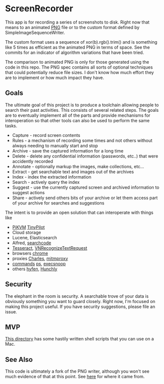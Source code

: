 # ScreenRecorder

This app is for recording a series of screenshots to disk.
Right now that means to an animated [PNG](https://www.w3.org/TR/PNG/) file or to the custom format defined
by SimpleImageSequenceWriter. 

The custom format uses a sequence of xor(b).rgb().trim() and is something like 5 times as efficient as the 
animated PNG in terms of space. See the commits for an indicator of algorithm variations that have been tried.

The comparison to animated PNG is only for those generated using the code in this repo.
The PNG spec contains all sorts of optional techniques that could potentially reduce file sizes.
I don't know how much effort they are to implement or how much impact they have.

## Goals

The ultimate goal of this project is to produce a toolchain allowing people to search their past activities.
This consists of several related steps. The goals are to eventually implement all of the parts and provide
mechanisms for interoperation so that other tools can also be used to perform the same tasks.

- Capture - record screen contents
- Rules - a mechanism of recording some times and not others without always needing to manually start and stop 
- Archive - save the captured information for a long time
- Delete - delete any confidential information (passwords, etc..) that were accidently recorded
- Annotate - optionally markup the images, make collections, etc...
- Extract - get searchable text and images out of the archives
- Index - index the extracted information
- Search - actively query the index
- Suggest - use the currently captured screen and archived information to suggest actions
- Share - actively send others bits of your archive or let them access part of your archive for searches and suggestions

The intent is to provide an open solution that can interoperate with things like 
- [PiKVM](https://pikvm.org/) [TinyPilot](https://tinypilotkvm.com/)
- Cloud storage
- Lucene, Elasticsearch
- Alfred, [searchcode](https://github.com/boyter/searchcode-server)
- [Tesseract](https://github.com/tesseract-ocr/tesseract/blob/master/doc/tesseract.1.asc), [VNRecognizeTextRequest](https://developer.apple.com/documentation/vision/recognizing_text_in_images)
- browsers [chrome](https://developer.chrome.com/docs/extensions/reference/pageCapture/)
- proxies [Charles](https://www.charlesproxy.com/), [mitmproxy](https://mitmproxy.org/)
- [commands](https://unix.stackexchange.com/questions/260162/how-to-track-newly-created-processes-in-linux) [ps](https://github.com/tldr-pages/tldr/blob/main/pages/common/ps.md), [execsnoop](https://github.com/brendangregg/perf-tools)
- others [hyfen](https://hyfen.net/memex/), [Hunchly](https://www.hunch.ly/)

## Security

The elephant in the room is security. A searchable trove of your data is obviously something you want to guard closely.
Right now, I'm focused on making this project useful. If you have security suggestions, please file an issue.

## MVP
[This directory](MVP/README.md) has some hastily written shell scripts that you can
use on a Mac.

## See Also
This code is ultimately a fork of the PNG writer, although you won't see much evidence of that at this point.
See [here](https://github.com/curtcox/apng-writer/tree/delete_unneeded_stuff) for where it came from.